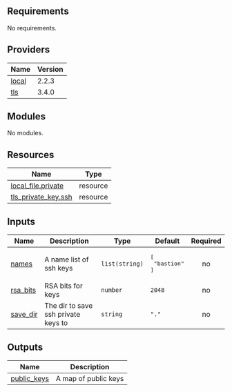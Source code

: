 ## Requirements

No requirements.

## Providers

| Name | Version |
|------|---------|
| <a name="provider_local"></a> [local](#provider\_local) | 2.2.3 |
| <a name="provider_tls"></a> [tls](#provider\_tls) | 3.4.0 |

## Modules

No modules.

## Resources

| Name | Type |
|------|------|
| [local_file.private](https://registry.terraform.io/providers/hashicorp/local/latest/docs/resources/file) | resource |
| [tls_private_key.ssh](https://registry.terraform.io/providers/hashicorp/tls/latest/docs/resources/private_key) | resource |

## Inputs

| Name | Description | Type | Default | Required |
|------|-------------|------|---------|:--------:|
| <a name="input_names"></a> [names](#input\_names) | A name list of ssh keys | `list(string)` | <pre>[<br>  "bastion"<br>]</pre> | no |
| <a name="input_rsa_bits"></a> [rsa\_bits](#input\_rsa\_bits) | RSA bits for keys | `number` | `2048` | no |
| <a name="input_save_dir"></a> [save\_dir](#input\_save\_dir) | The dir to save ssh private keys to | `string` | `"."` | no |

## Outputs

| Name | Description |
|------|-------------|
| <a name="output_public_keys"></a> [public\_keys](#output\_public\_keys) | A map of public keys |
